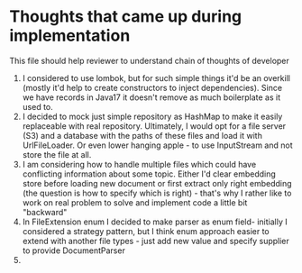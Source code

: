 # Thoughts that came up during implementation 
This file should help reviewer to understand chain of thoughts of developer

1. I considered to use lombok, but for such simple things it'd be an overkill (mostly it'd help to create constructors to inject dependencies). Since we have records in Java17 it doesn't remove as much boilerplate as it used to.
2. I decided to mock just simple repository as HashMap to make it easily replaceable with real repository. Ultimately, I would opt for a file server (S3) and a database with the paths of these files and load it with UrlFileLoader. Or even lower hanging apple - to use InputStream and not store the file at all.
3. I am considering how to handle multiple files which could have conflicting information about some topic. Either I'd clear embedding store before loading new document or first extract only right embedding (the question is how to specify which is right) - that's why I rather like to work on real problem to solve and implement code a little bit "backward"
4. In FileExtension enum I decided to make parser as enum field- initially I considered a strategy pattern, but I think enum approach easier to extend with another file types - just add new value and specify supplier to provide DocumentParser
5. 
